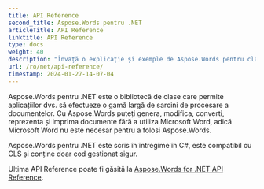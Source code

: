```yaml
---
title: API Reference
second_title: Aspose.Words pentru .NET
articleTitle: API Reference
linktitle: API Reference
type: docs
weight: 40
description: "Învață o explicație și exemple de Aspose.Words pentru clasele .NET și metode pentru generare, conversie, modificare, redare și imprimare a documentelor fără a utiliza Microsoft Word."
url: /ro/net/api-reference/
timestamp: 2024-01-27-14-07-04
---
```


Aspose.Words pentru .NET este o bibliotecă de clase care permite aplicațiilor dvs. să efectueze o gamă largă de sarcini de procesare a documentelor. Cu Aspose.Words puteți genera, modifica, converti, reprezenta și imprima documente fără a utiliza Microsoft Word, adică Microsoft Word nu este necesar pentru a folosi Aspose.Words.

Aspose.Words pentru .NET este scris în întregime în C#, este compatibil cu CLS și conține doar cod gestionat sigur.

Ultima API Reference poate fi găsită la [Aspose.Words for .NET API Reference](https://reference.aspose.com/words/net/).

